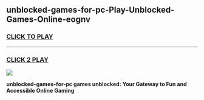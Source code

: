 
## unblocked-games-for-pc-Play-Unblocked-Games-Online-eognv
<h3>
<a href="https://premium76.site?title=unblocked-games-for-pc&ref=25A">CLICK TO PLAY</a></h3>
<hr>

<h3>
<a href="https://premium76.site?title=unblocked-games-for-pc&ref=25A">CLICK 2 PLAY</a>
  
</h3>

<a href="https://premium76.site?title=unblocked-games-for-pc&ref=25A"><img src="https://clearcache.store/games.png"></a>


**unblocked-games-for-pc games unblocked: Your Gateway to Fun and Accessible Online Gaming**

